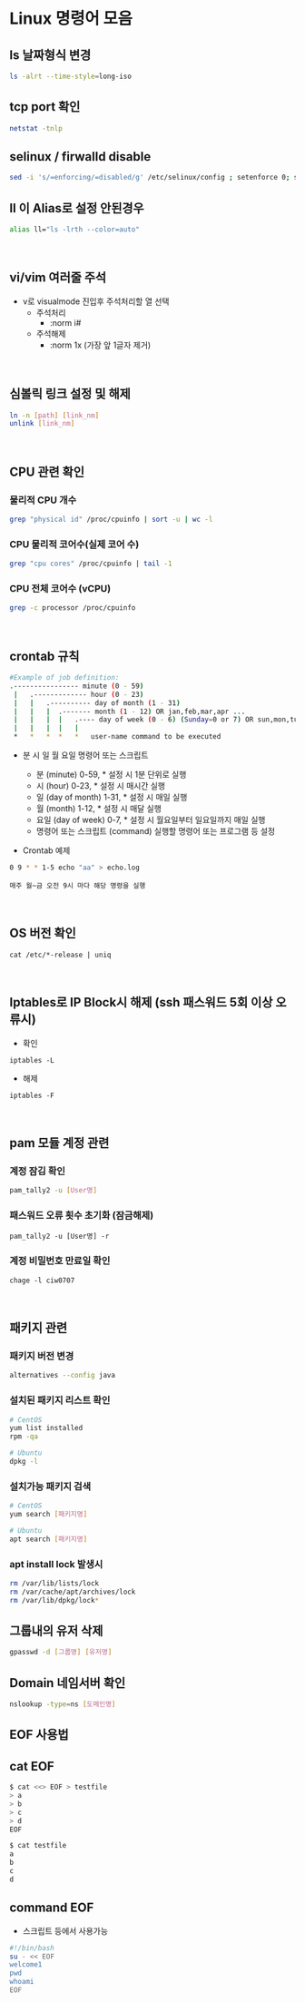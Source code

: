 # Linux 명령어 모음

## ls 날짜형식 변경 

```bash
ls -alrt --time-style=long-iso
```
## tcp port 확인
```bash
netstat -tnlp
```
## selinux / firwalld disable
```bash
sed -i 's/=enforcing/=disabled/g' /etc/selinux/config ; setenforce 0; systemctl disable firewalld --now;
```

## ll 이 Alias로 설정 안된경우 
```bash
alias ll="ls -lrth --color=auto"
```
<br>

## vi/vim 여러줄 주석
- v로 visualmode 진입후 주석처리할 열 선택
  - 주석처리 
    - :norm i#
  - 주석해제 
    - :norm 1x (가장 앞 1글자 제거)
<br>

## 심볼릭 링크 설정 및 해제
```bash
ln -n [path] [link_nm]
unlink [link_nm]
```
<br>

## CPU 관련 확인 

### 물리적 CPU 개수 

```bash
grep "physical id" /proc/cpuinfo | sort -u | wc -l
```

### CPU 물리적 코어수(실제 코어 수)
```bash
grep "cpu cores" /proc/cpuinfo | tail -1
```

### CPU 전체 코어수 (vCPU)
```bash
grep -c processor /proc/cpuinfo
```
<br>



## crontab 규칙
```bash
#Example of job definition: 
.---------------- minute (0 - 59)
 |   .------------- hour (0 - 23)
 |   |   .---------- day of month (1 - 31)
 |   |   |  .------- month (1 - 12) OR jan,feb,mar,apr ...
 |   |   |  |   .---- day of week (0 - 6) (Sunday=0 or 7) OR sun,mon,tue,wed,thu,fri,sat
 |   |   |  |   | 
 *   *   *  *   *   user-name command to be executed
```

- 분  시  일 월  요일 명령어 또는 스크립트
  - 분 (minute)	0-59, * 설정 시 1분 단위로 실행
  - 시 (hour)	0-23, * 설정 시 매시간 실행
  - 일 (day of month)	1-31, * 설정 시 매일 실행
  - 월 (month)	1-12, * 설정 시 매달 실행 
  - 요일 (day of week)	0-7, * 설정 시 월요일부터 일요일까지 매일 실행
  - 명령어 또는 스크립트 (command)	실행할 명령어 또는 프로그램 등 설정

- Crontab 예제
```bash
0 9 * * 1-5 echo "aa" > echo.log
```
`매주 월~금 오전 9시 마다 해당 명령을 실행`

<br>


## OS 버전 확인
```
cat /etc/*-release | uniq
```
<br>

## Iptables로 IP Block시 해제 (ssh 패스워드 5회 이상 오류시)
- 확인 
```
iptables -L
```

- 해제 
```
iptables -F
```
<br>

## pam 모듈 계정 관련 
### 계정 잠김 확인 

```bash
pam_tally2 -u [User명]
```
### 패스워드 오류 횟수 초기화 (잠금해제)
```
pam_tally2 -u [User명] -r
```
### 계정 비밀번호 만료일 확인
```
chage -l ciw0707
```

<br>

## 패키지 관련

### 패키지 버전 변경
```bash
alternatives --config java
```
### 설치된 패키지 리스트 확인 
```bash
# CentOS
yum list installed
rpm -qa

# Ubuntu 
dpkg -l
```
### 설치가능  패키지 검색
```bash
# CentOS
yum search [패키지명]

# Ubuntu
apt search [패키지명]
```
### apt install lock 발생시 
```bash
rm /var/lib/lists/lock
rm /var/cache/apt/archives/lock
rm /var/lib/dpkg/lock*
```


## 그룹내의 유저 삭제 
```bash
gpasswd -d [그룹명] [유저명] 
```

## Domain 네임서버 확인 
```bash
nslookup -type=ns [도메인명]
```


## EOF 사용법 

## cat EOF
```bash
$ cat <<> EOF > testfile
> a
> b
> c
> d
EOF

$ cat testfile
a
b
c
d
```

## command EOF 
- 스크립트 등에서 사용가능
```bash
#!/bin/bash
su - << EOF 
welcome1
pwd 
whoami
EOF
```